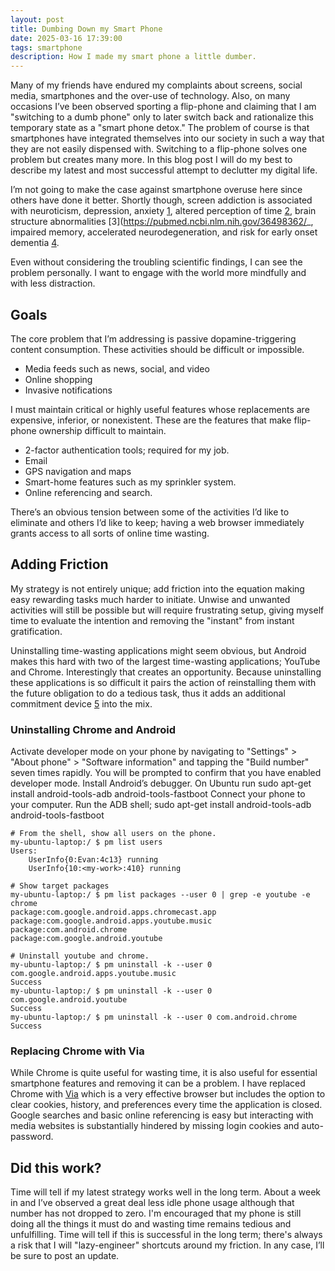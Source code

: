 ```yaml
---
layout: post
title: Dumbing Down my Smart Phone
date: 2025-03-16 17:39:00
tags: smartphone
description: How I made my smart phone a little dumber.
---
```


Many of my friends have endured my complaints about screens, social media, smartphones and the over-use of technology. Also, on many occasions I’ve been observed sporting a flip-phone and claiming that I am "switching to a dumb phone" only to later switch back and rationalize this temporary state as a "smart phone detox." The problem of course is that smartphones have integrated themselves into our society in such a way that they are not easily dispensed with. Switching to a flip-phone solves one problem but creates many more. In this blog post I will do my best to describe my latest and most successful attempt to declutter my digital life.

I’m not going to make the case against smartphone overuse here since others have done it better. Shortly though, screen addiction is associated with neuroticism, depression, anxiety [1](https://www.frontiersin.org/journals/psychiatry/articles/10.3389/fpsyt.2020.599241/full), altered perception of time [2](https://www.sciencedirect.com/science/article/abs/pii/S0747563217306702), brain structure abnormalities [3](https://pubmed.ncbi.nlm.nih.gov/36498362/_, impaired memory, accelerated neurodegeneration, and risk for early onset dementia [4](https://pubmed.ncbi.nlm.nih.gov/35164464/).

Even without considering the troubling scientific findings, I can see the problem personally. I want to engage with the world more mindfully and with less distraction.

## Goals

The core problem that I’m addressing is passive dopamine-triggering content consumption. These activities should be difficult or impossible.

- Media feeds such as news, social, and video
- Online shopping
- Invasive notifications

I must maintain critical or highly useful features whose replacements are expensive, inferior, or nonexistent. These are the features that make flip-phone ownership difficult to maintain.

- 2-factor authentication tools; required for my job.
- Email
- GPS navigation and maps
- Smart-home features such as my sprinkler system.
- Online referencing and search.

There’s an obvious tension between some of the activities I’d like to eliminate and others I’d like to keep; having a web browser immediately grants access to all sorts of online time wasting.

## Adding Friction

My strategy is not entirely unique; add friction into the equation making easy rewarding tasks much harder to initiate. Unwise and unwanted activities will still be possible but will require frustrating setup, giving myself time to evaluate the intention and removing the "instant" from instant gratification.

Uninstalling time-wasting applications might seem obvious, but Android makes this hard with two of the largest time-wasting applications; YouTube and Chrome. Interestingly that creates an opportunity. Because uninstalling these applications is so difficult it pairs the action of reinstalling them with the future obligation to do a tedious task, thus it adds an additional commitment device [5](https://en.wikipedia.org/wiki/Commitment_device) into the mix.

### Uninstalling Chrome and Android

Activate developer mode on your phone by navigating to "Settings" > "About phone" > "Software information" and tapping the "Build number" seven times rapidly. You will be prompted to confirm that you have enabled developer mode.
Install Android’s debugger. On Ubuntu run sudo apt-get install android-tools-adb android-tools-fastboot
Connect your phone to your computer.
Run the ADB shell; sudo apt-get install android-tools-adb android-tools-fastboot

```
# From the shell, show all users on the phone.
my-ubuntu-laptop:/ $ pm list users
Users:
    UserInfo{0:Evan:4c13} running
    UserInfo{10:<my-work>:410} running

# Show target packages
my-ubuntu-laptop:/ $ pm list packages --user 0 | grep -e youtube -e chrome
package:com.google.android.apps.chromecast.app
package:com.google.android.apps.youtube.music
package:com.android.chrome
package:com.google.android.youtube

# Uninstall youtube and chrome.
my-ubuntu-laptop:/ $ pm uninstall -k --user 0 com.google.android.apps.youtube.music
Success
my-ubuntu-laptop:/ $ pm uninstall -k --user 0 com.google.android.youtube
Success
my-ubuntu-laptop:/ $ pm uninstall -k --user 0 com.android.chrome
Success
```

### Replacing Chrome with Via

While Chrome is quite useful for wasting time, it is also useful for essential smartphone features and removing it can be a problem. I have replaced Chrome with [Via](https://play.google.com/store/apps/details?id=mark.via.gp&hl=en_US) which is a very effective browser but includes the option to clear cookies, history, and preferences every time the application is closed. Google searches and basic online referencing is easy but interacting with media websites is substantially hindered by missing login cookies and auto-password.

## Did this work?

Time will tell if my latest strategy works well in the long term. About a week in and I’ve observed a great deal less idle phone usage although that number has not dropped to zero. I'm encouraged that my phone is still doing all the things it must do and wasting time remains tedious and unfulfilling. Time will tell if this is successful in the long term; there's always a risk that I will "lazy-engineer" shortcuts around my friction. In any case, I’ll be sure to post an update.
